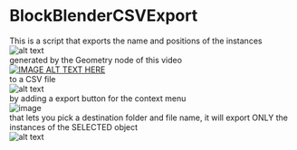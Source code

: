 # BlockBlenderCSVExport
This is a script that exports the name and positions of the instances
<br>
![alt text](https://i.imgur.com/u5zThD5.png)
<br>
generated by the Geometry node of this video 
<br>
[![IMAGE ALT TEXT HERE](https://img.youtube.com/vi/TUw65gz8nOs/0.jpg)](https://www.youtube.com/watch?v=TUw65gz8nOs)
<br>
to a CSV file
<br>
![alt text](https://i.imgur.com/lg3PPW5.png)
<br>
by adding a export button for the context menu
<br>
![image](https://user-images.githubusercontent.com/71149864/208201321-c2353989-4d44-4083-ad2e-cc9edabc9996.png)
<br>
that lets you pick a destination folder and file name, it will export ONLY the instances of the SELECTED object
<br>
![alt text](https://i.imgur.com/6sVTqxf.png)
